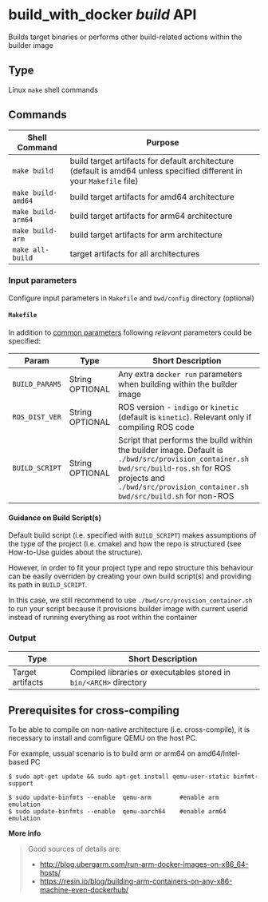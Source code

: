# build_with_docker _build_ API

Builds target binaries or performs other build-related actions within the builder image

## Type

Linux `make` shell commands

## Commands

Shell Command | Purpose
------------------- | -----
`make build`        | build target artifacts for default architecture (default is amd64 unless specified different in your `Makefile` file)
`make build-amd64`  | build target artifacts for amd64 architecture
`make build-arm64`  | build target artifacts for arm64 architecture
`make build-arm`    | build target artifacts for arm architecture
`make all-build`    | target artifacts for all architectures

### Input parameters

Configure input parameters in `Makefile` and `bwd/config` directory (optional)

#### `Makefile`

In addition to [common parameters](api-broadparam.md) following _relevant_ parameters could be specified:

Param | Type | Short Description
---- | ---- | ----
`BUILD_PARAMS`  | String OPTIONAL | Any extra `docker run` parameters when building within the builder image
`ROS_DIST_VER` | String OPTIONAL | ROS version - `indigo` or `kinetic` (default is `kinetic`). Relevant only if compiling ROS code
`BUILD_SCRIPT` | String OPTIONAL | Script that performs the build within the builder image. Default is `./bwd/src/provision_container.sh bwd/src/build-ros.sh` for ROS projects and `./bwd/src/provision_container.sh bwd/src/build.sh` for non-ROS

#### Guidance on Build Script(s)

Default build script (i.e. specified with `BUILD_SCRIPT`) makes assumptions of the type of the project (i.e. cmake) and
how the repo is structured (see How-to-Use guides about the structure).

However, in order to fit your project type and repo structure this behaviour can be easily overriden by creating your own build script(s) and
providing its path in `BUILD_SCRIPT`.

In this case, we still recommend to use `./bwd/src/provision_container.sh` to run your script because it provisions builder image with
current userid instead of running everything as root within the container

### Output

Type | Short Description
---- | ----
Target artifacts | Compiled libraries or executables stored in `bin/<ARCH>` directory

## Prerequisites for cross-compiling

To be able to compile on non-native architecture (i.e. cross-compile), it is necessary to install and comfigure QEMU on the host PC.

For example, ussual scenario is to build arm or arm64 on amd64/Intel-based PC

```shell
$ sudo apt-get update && sudo apt-get install qemu-user-static binfmt-support

$ sudo update-binfmts --enable  qemu-arm        #enable arm   emulation
$ sudo update-binfmts --enable  qemu-aarch64    #enable arm64 emulation
```

**More info**
>Good sources of details are:
>- http://blog.ubergarm.com/run-arm-docker-images-on-x86_64-hosts/
>- https://resin.io/blog/building-arm-containers-on-any-x86-machine-even-dockerhub/









